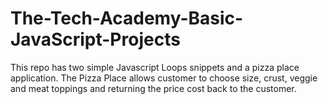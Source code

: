 # The-Tech-Academy-Basic-JavaScript-Projects
This repo has two simple Javascript Loops snippets and a pizza place application. The Pizza Place allows customer to choose size, crust, veggie and meat toppings and returning the price cost back to the customer.
